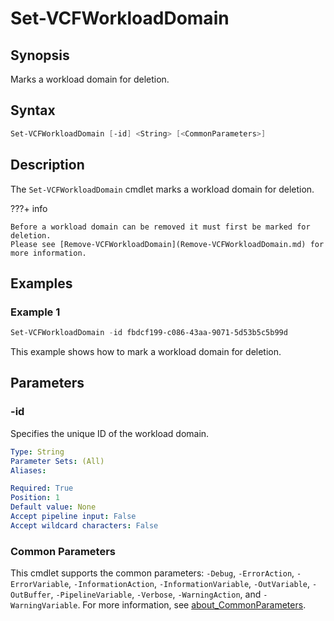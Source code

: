 # Set-VCFWorkloadDomain

## Synopsis

Marks a workload domain for deletion.

## Syntax

```powershell
Set-VCFWorkloadDomain [-id] <String> [<CommonParameters>]
```

## Description

The `Set-VCFWorkloadDomain` cmdlet marks a workload domain for deletion.

???+ info

    Before a workload domain can be removed it must first be marked for deletion.
    Please see [Remove-VCFWorkloadDomain](Remove-VCFWorkloadDomain.md) for more information.

## Examples

### Example 1

```powershell
Set-VCFWorkloadDomain -id fbdcf199-c086-43aa-9071-5d53b5c5b99d
```

This example shows how to mark a workload domain for deletion.

## Parameters

### -id

Specifies the unique ID of the workload domain.

```yaml
Type: String
Parameter Sets: (All)
Aliases:

Required: True
Position: 1
Default value: None
Accept pipeline input: False
Accept wildcard characters: False
```

### Common Parameters

This cmdlet supports the common parameters: `-Debug`, `-ErrorAction`, `-ErrorVariable`, `-InformationAction`, `-InformationVariable`, `-OutVariable`, `-OutBuffer`, `-PipelineVariable`, `-Verbose`, `-WarningAction`, and `-WarningVariable`. For more information, see [about_CommonParameters](http://go.microsoft.com/fwlink/?LinkID=113216).
